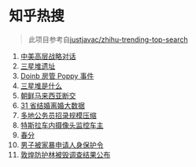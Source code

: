 # 知乎热搜

> 此项目参考自[justjavac/zhihu-trending-top-search](https://github.com/justjavac/zhihu-trending-top-search/blob/main/utils.ts)

<!-- BEGIN -->
  <!-- 最后更新时间:Sat Mar 20 2021 09:10:40 GMT+0000 (Coordinated Universal Time) -->
  1. [中美高层战略对话](https://www.zhihu.com/search?q=中美对话)
1. [三星堆遗址](https://www.zhihu.com/search?q=三星堆新发现)
1. [Doinb 房管 Poppy 事件](https://www.zhihu.com/search?q=doinb)
1. [三星堆是什么](https://www.zhihu.com/search?q=三星堆未解之谜)
1. [朝鲜马来西亚断交](https://www.zhihu.com/search?q=朝鲜马来西亚)
1. [31 省结婚离婚大数据](https://www.zhihu.com/search?q=结婚率)
1. [多地公务员招录规模压缩](https://www.zhihu.com/search?q=公务员)
1. [特斯拉车内摄像头监控车主](https://www.zhihu.com/search?q=特斯拉)
1. [春分](https://www.zhihu.com/search?q=春分)
1. [男子被家暴申请人身保护令](https://www.zhihu.com/search?q=家暴)
1. [敦煌防护林被毁调查结果公布](https://www.zhihu.com/search?q=敦煌防护林)
  <!-- END -->